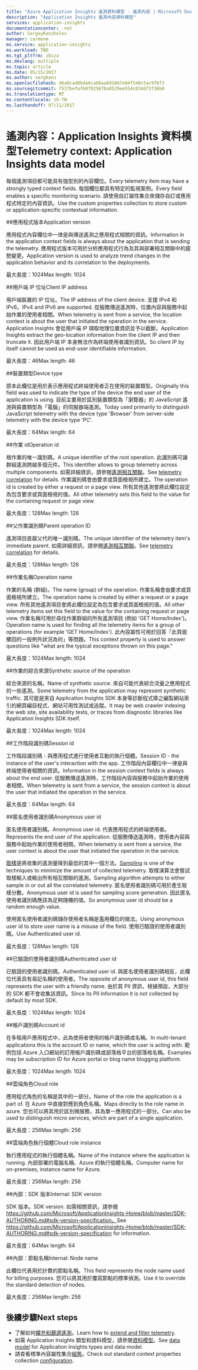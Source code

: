 ```yaml
---
title: "Azure Application Insights 遙測資料模型 - 遙測內容 | Microsoft Docs"
description: "Application Insights 遙測內容資料模型"
services: application-insights
documentationcenter: .net
author: SergeyKanzhelev
manager: carmonm
ms.service: application-insights
ms.workload: TBD
ms.tgt_pltfrm: ibiza
ms.devlang: multiple
ms.topic: article
ms.date: 05/15/2017
ms.author: sergkanz
ms.openlocfilehash: d6a0cad8bda6ca68aa691867e84f540c5ac9f6f3
ms.sourcegitcommit: f537befafb079256fba0529ee554c034d73f36b0
ms.translationtype: MT
ms.contentlocale: zh-TW
ms.lasthandoff: 07/11/2017
---
```

# <a name="telemetry-context-application-insights-data-model"></a><span data-ttu-id="9d2d5-103">遙測內容：Application Insights 資料模型</span><span class="sxs-lookup"><span data-stu-id="9d2d5-103">Telemetry context: Application Insights data model</span></span>

<span data-ttu-id="9d2d5-104">每個遙測項目都可能具有強型別的內容欄位。</span><span class="sxs-lookup"><span data-stu-id="9d2d5-104">Every telemetry item may have a strongly typed context fields.</span></span> <span data-ttu-id="9d2d5-105">每個欄位都具有特定的監視案例。</span><span class="sxs-lookup"><span data-stu-id="9d2d5-105">Every field enables a specific monitoring scenario.</span></span> <span data-ttu-id="9d2d5-106">請使用自訂屬性集合來儲存自訂或應用程式特定的內容資訊。</span><span class="sxs-lookup"><span data-stu-id="9d2d5-106">Use the custom properties collection to store custom or application-specific contextual information.</span></span>


##<a name="application-version"></a><span data-ttu-id="9d2d5-107">應用程式版本</span><span class="sxs-lookup"><span data-stu-id="9d2d5-107">Application version</span></span>

<span data-ttu-id="9d2d5-108">應用程式內容欄位中一律是與傳送遙測之應用程式相關的資訊。</span><span class="sxs-lookup"><span data-stu-id="9d2d5-108">Information in the application context fields is always about the application that is sending the telemetry.</span></span> <span data-ttu-id="9d2d5-109">應用程式版本可用於分析應用程式行為及其與部署相互關聯中的趨勢變更。</span><span class="sxs-lookup"><span data-stu-id="9d2d5-109">Application version is used to analyze trend changes in the application behavior and its correlation to the deployments.</span></span>

<span data-ttu-id="9d2d5-110">最大長度：1024</span><span class="sxs-lookup"><span data-stu-id="9d2d5-110">Max length: 1024</span></span>


##<a name="client-ip-address"></a><span data-ttu-id="9d2d5-111">用戶端 IP 位址</span><span class="sxs-lookup"><span data-stu-id="9d2d5-111">Client IP address</span></span>

<span data-ttu-id="9d2d5-112">用戶端裝置的 IP 位址。</span><span class="sxs-lookup"><span data-stu-id="9d2d5-112">The IP address of the client device.</span></span> <span data-ttu-id="9d2d5-113">支援 IPv4 和 IPv6。</span><span class="sxs-lookup"><span data-stu-id="9d2d5-113">IPv4 and IPv6 are supported.</span></span> <span data-ttu-id="9d2d5-114">從服務傳送遙測時，位置內容與服務中起始作業的使用者相關。</span><span class="sxs-lookup"><span data-stu-id="9d2d5-114">When telemetry is sent from a service, the location context is about the user that initiated the operation in the service.</span></span> <span data-ttu-id="9d2d5-115">Application Insights 會從用戶端 IP 擷取地理位置資訊並予以截斷。</span><span class="sxs-lookup"><span data-stu-id="9d2d5-115">Application Insights extract the geo-location information from the client IP and then truncate it.</span></span> <span data-ttu-id="9d2d5-116">因此用戶端 IP 本身無法作為終端使用者識別資訊。</span><span class="sxs-lookup"><span data-stu-id="9d2d5-116">So client IP by itself cannot be used as end-user identifiable information.</span></span> 

<span data-ttu-id="9d2d5-117">最大長度：46</span><span class="sxs-lookup"><span data-stu-id="9d2d5-117">Max length: 46</span></span>


##<a name="device-type"></a><span data-ttu-id="9d2d5-118">裝置類型</span><span class="sxs-lookup"><span data-stu-id="9d2d5-118">Device type</span></span>

<span data-ttu-id="9d2d5-119">原本此欄位是用於表示應用程式終端使用者正在使用的裝置類型。</span><span class="sxs-lookup"><span data-stu-id="9d2d5-119">Originally this field was used to indicate the type of the device the end user of the application is using.</span></span> <span data-ttu-id="9d2d5-120">目前主要用於區別裝置類型為「瀏覽器」的 JavaScript 遙測與裝置類型為「電腦」的伺服器端遙測。</span><span class="sxs-lookup"><span data-stu-id="9d2d5-120">Today used primarily to distinguish JavaScript telemetry with the device type 'Browser' from server-side telemetry with the device type 'PC'.</span></span>

<span data-ttu-id="9d2d5-121">最大長度：64</span><span class="sxs-lookup"><span data-stu-id="9d2d5-121">Max length: 64</span></span>


##<a name="operation-id"></a><span data-ttu-id="9d2d5-122">作業 id</span><span class="sxs-lookup"><span data-stu-id="9d2d5-122">Operation id</span></span>

<span data-ttu-id="9d2d5-123">根作業的唯一識別碼。</span><span class="sxs-lookup"><span data-stu-id="9d2d5-123">A unique identifier of the root operation.</span></span> <span data-ttu-id="9d2d5-124">此識別碼可讓群組遙測跨越多個元件。</span><span class="sxs-lookup"><span data-stu-id="9d2d5-124">This identifier allows to group telemetry across multiple components.</span></span> <span data-ttu-id="9d2d5-125">如需詳細資訊，請參閱[遙測相互關聯](application-insights-correlation.md)。</span><span class="sxs-lookup"><span data-stu-id="9d2d5-125">See [telemetry correlation](application-insights-correlation.md) for details.</span></span> <span data-ttu-id="9d2d5-126">作業識別碼會由要求或頁面檢視所建立。</span><span class="sxs-lookup"><span data-stu-id="9d2d5-126">The operation id is created by either a request or a page view.</span></span> <span data-ttu-id="9d2d5-127">所有其他遙測會將此欄位設定為包含要求或頁面檢視的值。</span><span class="sxs-lookup"><span data-stu-id="9d2d5-127">All other telemetry sets this field to the value for the containing request or page view.</span></span> 

<span data-ttu-id="9d2d5-128">最大長度：128</span><span class="sxs-lookup"><span data-stu-id="9d2d5-128">Max length: 128</span></span>


##<a name="parent-operation-id"></a><span data-ttu-id="9d2d5-129">父作業識別碼</span><span class="sxs-lookup"><span data-stu-id="9d2d5-129">Parent operation ID</span></span>

<span data-ttu-id="9d2d5-130">遙測項目直屬父代的唯一識別碼。</span><span class="sxs-lookup"><span data-stu-id="9d2d5-130">The unique identifier of the telemetry item's immediate parent.</span></span> <span data-ttu-id="9d2d5-131">如需詳細資訊，請參閱[遙測相互關聯](application-insights-correlation.md)。</span><span class="sxs-lookup"><span data-stu-id="9d2d5-131">See [telemetry correlation](application-insights-correlation.md) for details.</span></span>

<span data-ttu-id="9d2d5-132">最大長度：128</span><span class="sxs-lookup"><span data-stu-id="9d2d5-132">Max length: 128</span></span>


##<a name="operation-name"></a><span data-ttu-id="9d2d5-133">作業名稱</span><span class="sxs-lookup"><span data-stu-id="9d2d5-133">Operation name</span></span>

<span data-ttu-id="9d2d5-134">作業的名稱 (群組)。</span><span class="sxs-lookup"><span data-stu-id="9d2d5-134">The name (group) of the operation.</span></span> <span data-ttu-id="9d2d5-135">作業名稱會由要求或頁面檢視所建立。</span><span class="sxs-lookup"><span data-stu-id="9d2d5-135">The operation name is created by either a request or a page view.</span></span> <span data-ttu-id="9d2d5-136">所有其他遙測項目會將此欄位設定為包含要求或頁面檢視的值。</span><span class="sxs-lookup"><span data-stu-id="9d2d5-136">All other telemetry items set this field to the value for the containing request or page view.</span></span> <span data-ttu-id="9d2d5-137">作業名稱可用於尋找作業群組的所有遙測項目 (例如 'GET Home/Index')。</span><span class="sxs-lookup"><span data-stu-id="9d2d5-137">Operation name is used for finding all the telemetry items for a group of operations (for example 'GET Home/Index').</span></span> <span data-ttu-id="9d2d5-138">此內容屬性可用於回答「此頁面擲回的一般例外狀況為何」等問題。</span><span class="sxs-lookup"><span data-stu-id="9d2d5-138">This context property is used to answer questions like "what are the typical exceptions thrown on this page."</span></span>

<span data-ttu-id="9d2d5-139">最大長度：1024</span><span class="sxs-lookup"><span data-stu-id="9d2d5-139">Max length: 1024</span></span>


##<a name="synthetic-source-of-the-operation"></a><span data-ttu-id="9d2d5-140">作業的綜合來源</span><span class="sxs-lookup"><span data-stu-id="9d2d5-140">Synthetic source of the operation</span></span>

<span data-ttu-id="9d2d5-141">綜合來源的名稱。</span><span class="sxs-lookup"><span data-stu-id="9d2d5-141">Name of synthetic source.</span></span> <span data-ttu-id="9d2d5-142">來自可能代表綜合流量之應用程式的一些遙測。</span><span class="sxs-lookup"><span data-stu-id="9d2d5-142">Some telemetry from the application may represent synthetic traffic.</span></span> <span data-ttu-id="9d2d5-143">其可能是來自 Application Insights SDK 本身等診斷程式庫之編製網站索引的網頁編目程式、網站可用性測試或追蹤。</span><span class="sxs-lookup"><span data-stu-id="9d2d5-143">It may be web crawler indexing the web site, site availability tests, or traces from diagnostic libraries like Application Insights SDK itself.</span></span>

<span data-ttu-id="9d2d5-144">最大長度：1024</span><span class="sxs-lookup"><span data-stu-id="9d2d5-144">Max length: 1024</span></span>


##<a name="session-id"></a><span data-ttu-id="9d2d5-145">工作階段識別碼</span><span class="sxs-lookup"><span data-stu-id="9d2d5-145">Session id</span></span>

<span data-ttu-id="9d2d5-146">工作階段識別碼 - 與應用程式進行使用者互動的執行個體。</span><span class="sxs-lookup"><span data-stu-id="9d2d5-146">Session ID - the instance of the user's interaction with the app.</span></span> <span data-ttu-id="9d2d5-147">工作階段內容欄位中一律是與終端使用者相關的資訊。</span><span class="sxs-lookup"><span data-stu-id="9d2d5-147">Information in the session context fields is always about the end user.</span></span> <span data-ttu-id="9d2d5-148">從服務傳送遙測時，工作階段內容與服務中起始作業的使用者相關。</span><span class="sxs-lookup"><span data-stu-id="9d2d5-148">When telemetry is sent from a service, the session context is about the user that initiated the operation in the service.</span></span>

<span data-ttu-id="9d2d5-149">最大長度：64</span><span class="sxs-lookup"><span data-stu-id="9d2d5-149">Max length: 64</span></span>


##<a name="anonymous-user-id"></a><span data-ttu-id="9d2d5-150">匿名使用者識別碼</span><span class="sxs-lookup"><span data-stu-id="9d2d5-150">Anonymous user id</span></span>

<span data-ttu-id="9d2d5-151">匿名使用者識別碼。</span><span class="sxs-lookup"><span data-stu-id="9d2d5-151">Anonymous user id.</span></span> <span data-ttu-id="9d2d5-152">代表應用程式的終端使用者。</span><span class="sxs-lookup"><span data-stu-id="9d2d5-152">Represents the end user of the application.</span></span> <span data-ttu-id="9d2d5-153">從服務傳送遙測時，使用者內容與服務中起始作業的使用者相關。</span><span class="sxs-lookup"><span data-stu-id="9d2d5-153">When telemetry is sent from a service, the user context is about the user that initiated the operation in the service.</span></span>

<span data-ttu-id="9d2d5-154">[取樣](app-insights-sampling.md)是將收集的遙測量降到最低的其中一個方法。</span><span class="sxs-lookup"><span data-stu-id="9d2d5-154">[Sampling](app-insights-sampling.md) is one of the techniques to minimize the amount of collected telemetry.</span></span> <span data-ttu-id="9d2d5-155">取樣演算法會嘗試取樣輸入或輸出所有相互關聯的遙測。</span><span class="sxs-lookup"><span data-stu-id="9d2d5-155">Sampling algorithm attempts to either sample in or out all the correlated telemetry.</span></span> <span data-ttu-id="9d2d5-156">匿名使用者識別碼可用於產生取樣分數。</span><span class="sxs-lookup"><span data-stu-id="9d2d5-156">Anonymous user id is used for sampling score generation.</span></span> <span data-ttu-id="9d2d5-157">因此匿名使用者識別碼應該為足夠隨機的值。</span><span class="sxs-lookup"><span data-stu-id="9d2d5-157">So anonymous user id should be a random enough value.</span></span> 

<span data-ttu-id="9d2d5-158">使用匿名使用者識別碼儲存使用者名稱是濫用欄位的做法。</span><span class="sxs-lookup"><span data-stu-id="9d2d5-158">Using anonymous user id to store user name is a misuse of the field.</span></span> <span data-ttu-id="9d2d5-159">使用已驗證的使用者識別碼。</span><span class="sxs-lookup"><span data-stu-id="9d2d5-159">Use Authenticated user id.</span></span>

<span data-ttu-id="9d2d5-160">最大長度：128</span><span class="sxs-lookup"><span data-stu-id="9d2d5-160">Max length: 128</span></span>


##<a name="authenticated-user-id"></a><span data-ttu-id="9d2d5-161">已驗證的使用者識別碼</span><span class="sxs-lookup"><span data-stu-id="9d2d5-161">Authenticated user id</span></span>

<span data-ttu-id="9d2d5-162">已驗證的使用者識別碼。</span><span class="sxs-lookup"><span data-stu-id="9d2d5-162">Authenticated user id.</span></span> <span data-ttu-id="9d2d5-163">與匿名使用者識別碼相反，此欄位代表具有易記名稱的使用者。</span><span class="sxs-lookup"><span data-stu-id="9d2d5-163">The opposite of anonymous user id, this field represents the user with a friendly name.</span></span> <span data-ttu-id="9d2d5-164">由於其 PII 資訊，根據預設，大部分的 SDK 都不會收集該資訊。</span><span class="sxs-lookup"><span data-stu-id="9d2d5-164">Since its PII information it is not collected by default by most SDK.</span></span>

<span data-ttu-id="9d2d5-165">最大長度：1024</span><span class="sxs-lookup"><span data-stu-id="9d2d5-165">Max length: 1024</span></span>


##<a name="account-id"></a><span data-ttu-id="9d2d5-166">帳戶識別碼</span><span class="sxs-lookup"><span data-stu-id="9d2d5-166">Account id</span></span>

<span data-ttu-id="9d2d5-167">在多租用戶應用程式中，此為使用者使用的帳戶識別碼或名稱。</span><span class="sxs-lookup"><span data-stu-id="9d2d5-167">In multi-tenant applications this is the account ID or name, which the user is acting with.</span></span> <span data-ttu-id="9d2d5-168">範例包括 Azure 入口網站的訂用帳戶識別碼或部落格平台的部落格名稱。</span><span class="sxs-lookup"><span data-stu-id="9d2d5-168">Examples may be subscription ID for Azure portal or blog name blogging platform.</span></span>

<span data-ttu-id="9d2d5-169">最大長度：1024</span><span class="sxs-lookup"><span data-stu-id="9d2d5-169">Max length: 1024</span></span>


##<a name="cloud-role"></a><span data-ttu-id="9d2d5-170">雲端角色</span><span class="sxs-lookup"><span data-stu-id="9d2d5-170">Cloud role</span></span>

<span data-ttu-id="9d2d5-171">應用程式角色的名稱是其中的一部分。</span><span class="sxs-lookup"><span data-stu-id="9d2d5-171">Name of the role the application is a part of.</span></span> <span data-ttu-id="9d2d5-172">在 Azure 中直接對應到角色名稱。</span><span class="sxs-lookup"><span data-stu-id="9d2d5-172">Maps directly to the role name in azure.</span></span> <span data-ttu-id="9d2d5-173">您也可以將其用於區別微服務，其為單一應用程式的一部分。</span><span class="sxs-lookup"><span data-stu-id="9d2d5-173">Can also be used to distinguish micro services, which are part of a single application.</span></span>

<span data-ttu-id="9d2d5-174">最大長度：256</span><span class="sxs-lookup"><span data-stu-id="9d2d5-174">Max length: 256</span></span>


##<a name="cloud-role-instance"></a><span data-ttu-id="9d2d5-175">雲端角色執行個體</span><span class="sxs-lookup"><span data-stu-id="9d2d5-175">Cloud role instance</span></span>

<span data-ttu-id="9d2d5-176">執行應用程式的執行個體名稱。</span><span class="sxs-lookup"><span data-stu-id="9d2d5-176">Name of the instance where the application is running.</span></span> <span data-ttu-id="9d2d5-177">內部部署的電腦名稱、Azure 的執行個體名稱。</span><span class="sxs-lookup"><span data-stu-id="9d2d5-177">Computer name for on-premises, instance name for Azure.</span></span>

<span data-ttu-id="9d2d5-178">最大長度：256</span><span class="sxs-lookup"><span data-stu-id="9d2d5-178">Max length: 256</span></span>


##<a name="internal-sdk-version"></a><span data-ttu-id="9d2d5-179">內部：SDK 版本</span><span class="sxs-lookup"><span data-stu-id="9d2d5-179">Internal: SDK version</span></span>

<span data-ttu-id="9d2d5-180">SDK 版本。</span><span class="sxs-lookup"><span data-stu-id="9d2d5-180">SDK version.</span></span> <span data-ttu-id="9d2d5-181">如需相關資訊，請參閱 https://github.com/Microsoft/ApplicationInsights-Home/blob/master/SDK-AUTHORING.md#sdk-version-specification。</span><span class="sxs-lookup"><span data-stu-id="9d2d5-181">See https://github.com/Microsoft/ApplicationInsights-Home/blob/master/SDK-AUTHORING.md#sdk-version-specification for information.</span></span>

<span data-ttu-id="9d2d5-182">最大長度：64</span><span class="sxs-lookup"><span data-stu-id="9d2d5-182">Max length: 64</span></span>


##<a name="internal-node-name"></a><span data-ttu-id="9d2d5-183">內部：節點名稱</span><span class="sxs-lookup"><span data-stu-id="9d2d5-183">Internal: Node name</span></span>

<span data-ttu-id="9d2d5-184">此欄位代表用於計費的節點名稱。</span><span class="sxs-lookup"><span data-stu-id="9d2d5-184">This field represents the node name used for billing purposes.</span></span> <span data-ttu-id="9d2d5-185">您可以將其用於覆寫節點的標準偵測。</span><span class="sxs-lookup"><span data-stu-id="9d2d5-185">Use it to override the standard detection of nodes.</span></span>

<span data-ttu-id="9d2d5-186">最大長度：256</span><span class="sxs-lookup"><span data-stu-id="9d2d5-186">Max length: 256</span></span>


## <a name="next-steps"></a><span data-ttu-id="9d2d5-187">後續步驟</span><span class="sxs-lookup"><span data-stu-id="9d2d5-187">Next steps</span></span>

- <span data-ttu-id="9d2d5-188">了解如何[擴充和篩選遙測](app-insights-api-filtering-sampling.md)。</span><span class="sxs-lookup"><span data-stu-id="9d2d5-188">Learn how to [extend and filter telemetry](app-insights-api-filtering-sampling.md).</span></span>
- <span data-ttu-id="9d2d5-189">如需 Application Insights 類型和資料模型，請參閱[資料模型](application-insights-data-model.md)。</span><span class="sxs-lookup"><span data-stu-id="9d2d5-189">See [data model](application-insights-data-model.md) for Application Insights types and data model.</span></span>
- <span data-ttu-id="9d2d5-190">請查看標準內容屬性集合[組態](app-insights-configuration-with-applicationinsights-config.md#telemetry-initializers-aspnet)。</span><span class="sxs-lookup"><span data-stu-id="9d2d5-190">Check out standard context properties collection [configuration](app-insights-configuration-with-applicationinsights-config.md#telemetry-initializers-aspnet).</span></span>
